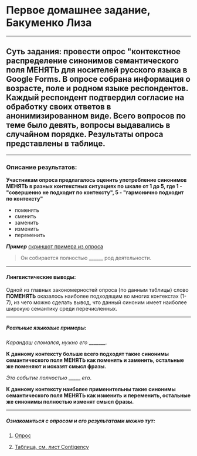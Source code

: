 # Первое домашнее задание, Бакуменко Лиза 
****************
## Суть задания: провести опрос "контекстное распределение синонимов семантического поля **МЕНЯТЬ** для носителей русского языка в Google Forms. В опросе собрана информация о возрасте, поле и родном языке респондентов. Каждый респондент подтвердил согласие на обработку своих ответов в анонимизированном виде. Всего вопросов по теме было девять, вопросы выдавались в случайном порядке. Результаты опроса представлены в **таблице**.
****************
### Описание результатов:

**Участникам опроса предлагалось оценить употребление синонимов МЕНЯТЬ в разных контекстных ситуациях по шкале от 1 до 5, где 1 - "совершенно не подходит по контексту", 5 - "гармонично подходит по контексту"**

* поменять
* сменить
* заменить
* изменить
* переменить

***Пример*** [скриншот примера из опроса](https://sun9-85.userapi.com/impg/8nOGLx_Wd1--KUZcftVV3yPr_oNYF6jfjRfeBg/x48BVxy7TVE.jpg?size=1080x725&quality=96&sign=febf5b4b070be3e9f8c3e959b029d4f8&type=album)

>Он собирается полностью ______ род деятельности.

*******************
#### Лингвистические выводы:
Одной из главных закономерностей опроса (по данным таблицы) слово **ПОМЕНЯТЬ** оказалось наиболее подходящим во многих контекстах (1-7), из чего можно сделать вывод, что данный синоним имеет наиболее широкую семантику среди перечисленных.
*******************
##### Реальные языковые примеры:

_Карандаш_ _сломался_, _нужно_ _его_ _______.

**К данному контексту больше всего подходят такие синонимы семантического поля МЕНЯТЬ как поменять и заменить, остальные же поменяют и исказят смысл фразы.**

_Это_ _событие_ _полностью_ _____ _его_.

**К данному контексту наиболее применительны такие синонимы семантического поля МЕНЯТЬ как изменить и переменить, остальные же синонимы полностью изменят смысл фразы.**

******************
##### Ознакомиться с опросом и его результатами можно тут:

1. [Опрос](https://forms.gle/SS6saDbCeAPen4NZ7)

2. [Таблица, см. лист Contigency](https://docs.google.com/spreadsheets/d/1HovBaVoGMN0fCTX6NDLVv6WFa4f6MGv9xJ-4WdMKu8g/edit?usp=sharing)


